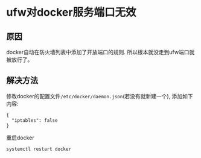 # ufw对docker服务端口无效

## 原因

docker自动在防火墙列表中添加了开放端口的规则. 所以根本就没走到ufw端口就被放行了。  

## 解决方法

修改docker的配置文件`/etc/docker/daemon.json`(若没有就新建一个), 添加如下内容:  

```shell
{
  "iptables": false
}
```

重启docker  

```shell
systemctl restart docker
```